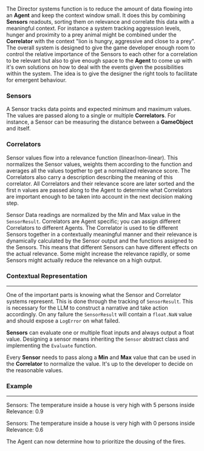﻿The Director systems function is to reduce the amount of data flowing into an **Agent** and keep the context window small. It does this by combining **Sensors** readouts, sorting them on relevance and correlate this data with a meaningful context. For instance a system tracking aggression levels, hunger and proximity to a prey animal might be combined under the **Correlator** with the context "lion is hungry, aggressive and close to a prey". The overall system is designed to give the game developer enough room to control the relative importance of the Sensors to each other for a correlation to be relevant  but also to give enough space to the **Agent** to come up with it's own solutions on how to deal with the events given the possibilities within the system. The idea is to give the designer the right tools to facilitate for emergent behaviour.
### Sensors
A Sensor tracks data points and expected minimum and maximum values. The values are passed along to a single or multiple **Correlators**. For instance, a Sensor can be measuring the distance between a **GameObject** and itself.
### Correlators
Sensor values flow into a relevance function (linear/non-linear). This normalizes the Sensor values, weights them according to the function and averages all the values together to get a normalized relevance score. The Correlators also carry a description describing the meaning of this correlator. All Correlators and their relevance score are later sorted and the first n values are passed along to the Agent to determine what Correlators are important enough to be taken into account in the next decision making step.

Sensor Data readings are normalized by the Min and Max value in the ``SensorResult``. Correlators are Agent specific; you can assign different Correlators to different Agents. The Correlator is used to tie different Sensors together in a contextually meaningful manner and their relevance is dynamically calculated by the Sensor output and the functions assigned to the Sensors. This means that different Sensors can have different effects on the actual relevance. Some might increase the relevance rapidly, or some Sensors might actually reduce the relevance on a high output.


### Contextual Representation
---
One of the important parts is knowing what the Sensor and Correlator systems represent. This is done through the tracking of `SensorResult`. This is necessary for the LLM to construct a narrative and take action accordingly. On any failure the `SensorResult` will contain a `float.NaN` value and should expose a `LogError` on what failed.

**Sensors** can evaluate one or multiple float inputs and always output a float value. Designing a sensor means inheriting the ``Sensor`` abstract class and implementing the ``Evaluate`` function.

Every **Sensor** needs to pass along a **Min** and **Max** value that can be used in the **Correlator** to normalize the value. It's up to the developer to decide on the reasonable values.


### Example
---
Sensors: The temperature inside a house is very high with 5 persons inside
Relevance: 0.9

Sensors: The temperature inside a house is very high with 0 persons inside
Relevance: 0.6

The Agent can now determine how to prioritize the dousing of the fires.
